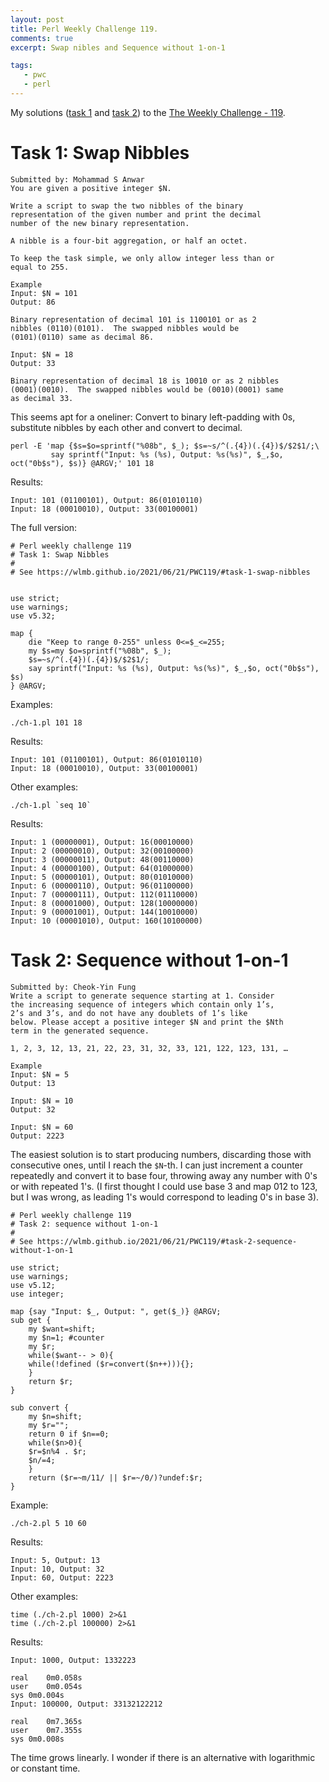 ```yaml
---
layout: post
title: Perl Weekly Challenge 119.
comments: true
excerpt: Swap nibles and Sequence without 1-on-1

tags:
   - pwc
   - perl
---
```


My solutions ([task 1](https://github.com/wlmb/perlweeklychallenge-club/blob/master/challenge-119/wlmb/perl/ch-1.pl) and [task 2](https://github.com/wlmb/perlweeklychallenge-club/blob/master/challenge-119/wlmb/perl/ch-2.pl)) to the  [The Weekly Challenge - 119](https://perlweeklychallenge.org/blog/perl-weekly-challenge-119).


# Task 1: Swap Nibbles

    Submitted by: Mohammad S Anwar
    You are given a positive integer $N.

    Write a script to swap the two nibbles of the binary
    representation of the given number and print the decimal
    number of the new binary representation.

    A nibble is a four-bit aggregation, or half an octet.

    To keep the task simple, we only allow integer less than or
    equal to 255.

    Example
    Input: $N = 101
    Output: 86

    Binary representation of decimal 101 is 1100101 or as 2
    nibbles (0110)(0101).  The swapped nibbles would be
    (0101)(0110) same as decimal 86.

    Input: $N = 18
    Output: 33

    Binary representation of decimal 18 is 10010 or as 2 nibbles
    (0001)(0010).  The swapped nibbles would be (0010)(0001) same
    as decimal 33.

This seems apt for a oneliner: Convert to binary left-padding
with 0s, substitute nibbles by each other and convert to
decimal.

    perl -E 'map {$s=$o=sprintf("%08b", $_); $s=~s/^(.{4})(.{4})$/$2$1/;\
             say sprintf("Input: %s (%s), Output: %s(%s)", $_,$o, oct("0b$s"), $s)} @ARGV;' 101 18

Results:

    Input: 101 (01100101), Output: 86(01010110)
    Input: 18 (00010010), Output: 33(00100001)

The full version:

    # Perl weekly challenge 119
    # Task 1: Swap Nibbles
    #
    # See https://wlmb.github.io/2021/06/21/PWC119/#task-1-swap-nibbles


    use strict;
    use warnings;
    use v5.32;

    map {
        die "Keep to range 0-255" unless 0<=$_<=255;
        my $s=my $o=sprintf("%08b", $_);
        $s=~s/^(.{4})(.{4})$/$2$1/;
        say sprintf("Input: %s (%s), Output: %s(%s)", $_,$o, oct("0b$s"), $s)
    } @ARGV;

Examples:

    ./ch-1.pl 101 18

Results:

    Input: 101 (01100101), Output: 86(01010110)
    Input: 18 (00010010), Output: 33(00100001)

Other examples:

    ./ch-1.pl `seq 10`

Results:

    Input: 1 (00000001), Output: 16(00010000)
    Input: 2 (00000010), Output: 32(00100000)
    Input: 3 (00000011), Output: 48(00110000)
    Input: 4 (00000100), Output: 64(01000000)
    Input: 5 (00000101), Output: 80(01010000)
    Input: 6 (00000110), Output: 96(01100000)
    Input: 7 (00000111), Output: 112(01110000)
    Input: 8 (00001000), Output: 128(10000000)
    Input: 9 (00001001), Output: 144(10010000)
    Input: 10 (00001010), Output: 160(10100000)


# Task 2: Sequence without 1-on-1

    Submitted by: Cheok-Yin Fung
    Write a script to generate sequence starting at 1. Consider
    the increasing sequence of integers which contain only 1’s,
    2’s and 3’s, and do not have any doublets of 1’s like
    below. Please accept a positive integer $N and print the $Nth
    term in the generated sequence.

    1, 2, 3, 12, 13, 21, 22, 23, 31, 32, 33, 121, 122, 123, 131, …

    Example
    Input: $N = 5
    Output: 13

    Input: $N = 10
    Output: 32

    Input: $N = 60
    Output: 2223

The easiest solution is to start producing numbers, discarding
those with consecutive ones, until I reach the `$N`-th. I can
just increment a counter repeatedly and convert it to base
four, throwing away any number with 0's or with repeated
1's. (I first thought I could use base 3 and map 012 to 123,
but I was wrong, as leading 1's would correspond to leading
0's in base 3).

    # Perl weekly challenge 119
    # Task 2: sequence without 1-on-1
    #
    # See https://wlmb.github.io/2021/06/21/PWC119/#task-2-sequence-without-1-on-1

    use strict;
    use warnings;
    use v5.12;
    use integer;

    map {say "Input: $_, Output: ", get($_)} @ARGV;
    sub get {
        my $want=shift;
        my $n=1; #counter
        my $r;
        while($want-- > 0){
    	while(!defined ($r=convert($n++))){};
        }
        return $r;
    }

    sub convert {
        my $n=shift;
        my $r="";
        return 0 if $n==0;
        while($n>0){
    	$r=$n%4 . $r;
    	$n/=4;
        }
        return ($r=~m/11/ || $r=~/0/)?undef:$r;
    }

Example:

    ./ch-2.pl 5 10 60

Results:

    Input: 5, Output: 13
    Input: 10, Output: 32
    Input: 60, Output: 2223

Other examples:

    time (./ch-2.pl 1000) 2>&1
    time (./ch-2.pl 100000) 2>&1

Results:

    Input: 1000, Output: 1332223

    real	0m0.058s
    user	0m0.054s
    sys	0m0.004s
    Input: 100000, Output: 33132122212

    real	0m7.365s
    user	0m7.355s
    sys	0m0.008s

The time grows linearly. I wonder if there is an alternative
with logarithmic or constant time.
